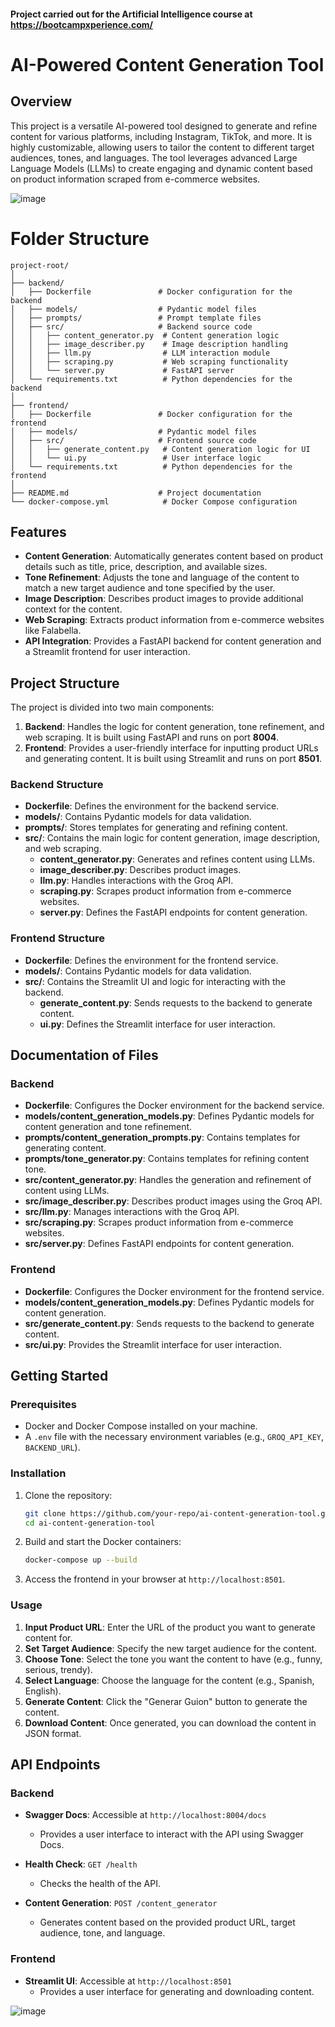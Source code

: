 #### Project carried out for the Artificial Intelligence course at https://bootcampxperience.com/

#
# AI-Powered Content Generation Tool

## Overview

This project is a versatile AI-powered tool designed to generate and refine content for various platforms, including Instagram, TikTok, and more. It is highly customizable, allowing users to tailor the content to different target audiences, tones, and languages. The tool leverages advanced Large Language Models (LLMs) to create engaging and dynamic content based on product information scraped from e-commerce websites.

![image](https://github.com/user-attachments/assets/31402c05-e680-466d-a06a-0e226cf597d0)

# Folder Structure

```
project-root/
│
├── backend/
│   ├── Dockerfile               # Docker configuration for the backend
│   ├── models/                  # Pydantic model files
│   ├── prompts/                 # Prompt template files
│   ├── src/                     # Backend source code
│   │   ├── content_generator.py  # Content generation logic
│   │   ├── image_describer.py    # Image description handling
│   │   ├── llm.py                # LLM interaction module
│   │   ├── scraping.py           # Web scraping functionality
│   │   └── server.py             # FastAPI server
│   └── requirements.txt          # Python dependencies for the backend
│
├── frontend/
│   ├── Dockerfile               # Docker configuration for the frontend
│   ├── models/                  # Pydantic model files
│   ├── src/                     # Frontend source code
│   │   ├── generate_content.py   # Content generation logic for UI
│   │   └── ui.py                 # User interface logic
│   └── requirements.txt          # Python dependencies for the frontend
│
├── README.md                    # Project documentation
└── docker-compose.yml            # Docker Compose configuration
```

## Features

- **Content Generation**: Automatically generates content based on product details such as title, price, description, and available sizes.
- **Tone Refinement**: Adjusts the tone and language of the content to match a new target audience and tone specified by the user.
- **Image Description**: Describes product images to provide additional context for the content.
- **Web Scraping**: Extracts product information from e-commerce websites like Falabella.
- **API Integration**: Provides a FastAPI backend for content generation and a Streamlit frontend for user interaction.

## Project Structure

The project is divided into two main components:

1. **Backend**: Handles the logic for content generation, tone refinement, and web scraping. It is built using FastAPI and runs on port **8004**.
2. **Frontend**: Provides a user-friendly interface for inputting product URLs and generating content. It is built using Streamlit and runs on port **8501**.

### Backend Structure

- **Dockerfile**: Defines the environment for the backend service.
- **models/**: Contains Pydantic models for data validation.
- **prompts/**: Stores templates for generating and refining content.
- **src/**: Contains the main logic for content generation, image description, and web scraping.
  - **content_generator.py**: Generates and refines content using LLMs.
  - **image_describer.py**: Describes product images.
  - **llm.py**: Handles interactions with the Groq API.
  - **scraping.py**: Scrapes product information from e-commerce websites.
  - **server.py**: Defines the FastAPI endpoints for content generation.

### Frontend Structure

- **Dockerfile**: Defines the environment for the frontend service.
- **models/**: Contains Pydantic models for data validation.
- **src/**: Contains the Streamlit UI and logic for interacting with the backend.
  - **generate_content.py**: Sends requests to the backend to generate content.
  - **ui.py**: Defines the Streamlit interface for user interaction.

## Documentation of Files

### Backend

- **Dockerfile**: Configures the Docker environment for the backend service.
- **models/content_generation_models.py**: Defines Pydantic models for content generation and tone refinement.
- **prompts/content_generation_prompts.py**: Contains templates for generating content.
- **prompts/tone_generator.py**: Contains templates for refining content tone.
- **src/content_generator.py**: Handles the generation and refinement of content using LLMs.
- **src/image_describer.py**: Describes product images using the Groq API.
- **src/llm.py**: Manages interactions with the Groq API.
- **src/scraping.py**: Scrapes product information from e-commerce websites.
- **src/server.py**: Defines FastAPI endpoints for content generation.

### Frontend

- **Dockerfile**: Configures the Docker environment for the frontend service.
- **models/content_generation_models.py**: Defines Pydantic models for content generation.
- **src/generate_content.py**: Sends requests to the backend to generate content.
- **src/ui.py**: Provides the Streamlit interface for user interaction.

## Getting Started

### Prerequisites

- Docker and Docker Compose installed on your machine.
- A `.env` file with the necessary environment variables (e.g., `GROQ_API_KEY`, `BACKEND_URL`).

### Installation

1. Clone the repository:
   ```bash
   git clone https://github.com/your-repo/ai-content-generation-tool.git
   cd ai-content-generation-tool
   ```

2. Build and start the Docker containers:
   ```bash
   docker-compose up --build
   ```

3. Access the frontend in your browser at `http://localhost:8501`.

### Usage

1. **Input Product URL**: Enter the URL of the product you want to generate content for.
2. **Set Target Audience**: Specify the new target audience for the content.
3. **Choose Tone**: Select the tone you want the content to have (e.g., funny, serious, trendy).
4. **Select Language**: Choose the language for the content (e.g., Spanish, English).
5. **Generate Content**: Click the "Generar Guion" button to generate the content.
6. **Download Content**: Once generated, you can download the content in JSON format.

## API Endpoints

### Backend
- **Swagger Docs**: Accessible at `http://localhost:8004/docs`
  - Provides a user interface to interact with the API using Swagger Docs.

- **Health Check**: `GET /health`
  - Checks the health of the API.
  
- **Content Generation**: `POST /content_generator`
  - Generates content based on the provided product URL, target audience, tone, and language.

### Frontend

- **Streamlit UI**: Accessible at `http://localhost:8501`
  - Provides a user interface for generating and downloading content.

![image](https://github.com/user-attachments/assets/e26b2c8c-2376-4427-a0f2-9e8756c892d9)
